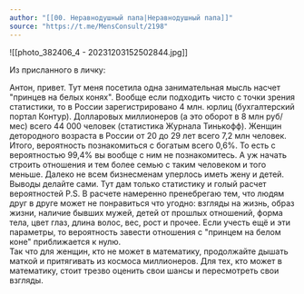 ```yaml
---
author: "[[00. Неравнодушный папа|Неравнодушный папа]]"
source: "https://t.me/MensConsult/2198"
---
```


![[photo_382406_4 - 20231203152502844.jpg]]

Из присланного в личку:

Антон, привет. Тут меня посетила одна занимательная мысль насчет "принцев на белых конях". Вообще если подходить чисто с точки зрения статистики, то в России зарегистрировано 4 млн. юрлиц (бухгалтерский портал Контур). Долларовых миллионеров (а это оборот в 8 млн руб/мес) всего 44 000 человек (статистика Журнала Тинькофф). Женщин детородного возраста в России от 20 до 29 лет всего 7,2 млн человек. Итого, вероятность познакомиться с богатым всего 0,6%. То есть с вероятностью 99,4% вы вообще с ним не познакомитесь. А уж начать строить отношения и тем более семью с таким человеком и того меньше. Далеко не всем бизнесменам уперлось иметь жену и детей.  
Выводы делайте сами. Тут дам только статистику и голый расчет вероятностей
P.S. В расчете намеренно пренебрегаю тем, что людям друг в друге может не понравиться что угодно: взгляды на жизнь, образ жизни, наличие бывших мужей, детей от прошлых отношений, форма тела, цвет глаз, длина волос, вес, рост и прочее. Если учесть ещё и эти параметры, то вероятность завести отношения с "принцем на белом коне" приближается к нулю.  
Так что для женщин, кто не может в математику, продолжайте дышать маткой и притягивать из космоса миллионеров. Для тех, кто может в математику, стоит трезво оценить свои шансы и пересмотреть свои взгляды.
